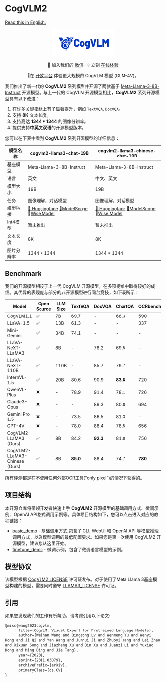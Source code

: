 # CogVLM2

[Read this in English.](./README_en.md)


<div align="center">
<img src=resources/logo.svg width="40%"/>
</div>
<p align="center">
    👋 加入我们的 <a href="resources/WECHAT.md" target="_blank">微信</a> · 💡 立刻 <a href="https://modelscope.cn/studios/ZhipuAI/Cogvlm2-llama3-chinese-chat-Demo/summary" target="_blank">在线体验</a>
</p>
<p align="center">
📍在 <a href="https://open.bigmodel.cn/dev/api#super-humanoid">开放平台</a> 体验更大规模的 CogVLM 模型 (GLM-4V)。
</p>


我们推出了新一代的 **CogVLM2**
系列模型并开源了两款基于 [Meta-Llama-3-8B-Instruct](https://huggingface.co/meta-llama/Meta-Llama-3-8B-Instruct)
开源模型。与上一代的 CogVLM 开源模型相比，**CogVLM2** 系列开源模型具有以下改进：

1. 在许多关键指标上有了显著提升，例如 `TextVQA`, `DocVQA`。
2. 支持 **8K** 文本长度。
3. 支持高达 **1344 * 1344** 的图像分辨率。
4. 提供支持**中英文双语**的开源模型版本。

您可以在下表中看到 **CogVLM2** 系列开源模型的详细信息：

| 模型名称   | cogvlm2-llama3-chat-19B                                                                                                                                                                                                             | cogvlm2-llama3-chinese-chat-19B                                                                                                                                                                                                                            |
|--------|-------------------------------------------------------------------------------------------------------------------------------------------------------------------------------------------------------------------------------------|------------------------------------------------------------------------------------------------------------------------------------------------------------------------------------------------------------------------------------------------------------|
| 基座模型   | Meta-Llama-3-8B-Instruct                                                                                                                                                                                                            | Meta-Llama-3-8B-Instruct                                                                                                                                                                                                                                   |
| 语言     | 英文                                                                                                                                                                                                                                  | 中文、英文                                                                                                                                                                                                                                                      |
| 模型大小   | 19B                                                                                                                                                                                                                                 | 19B                                                                                                                                                                                                                                                        |
| 任务     | 图像理解，对话模型                                                                                                                                                                                                                           | 图像理解，对话模型                                                                                                                                                                                                                                                  |
| 模型链接   | [🤗 Huggingface](https://huggingface.co/THUDM/cogvlm2-llama3-chat-19B)  [🤖ModelScope](https://modelscope.cn/models/ZhipuAI/cogvlm2-llama3-chat-19B/)  💫[Wise Model](https://wisemodel.cn/models/ZhipuAI/cogvlm2-llama3-chat-19B/) | [🤗 Huggingface](https://huggingface.co/THUDM/cogvlm2-llama3-chinese-chat-19B) [🤖ModelScope](https://modelscope.cn/models/ZhipuAI/cogvlm2-llama3-chinese-chat-19B/)  💫[Wise Model](https://wisemodel.cn/models/ZhipuAI/cogvlm2-llama3-chinese-chat-19B/) |
| Int4模型 | 暂未推出                                                                                                                                                                                                                                | 暂未推出                                                                                                                                                                                                                                                       |
| 文本长度   | 8K                                                                                                                                                                                                                                  | 8K                                                                                                                                                                                                                                                         |
| 图片分辨率  | 1344 * 1344                                                                                                                                                                                                                         | 1344 * 1344                                                                                                                                                                                                                                                |

## Benchmark

我们的开源模型相较于上一代 CogVLM 开源模型，在多项榜单中取得较好的成绩。其优异的表现能与部分的非开源模型进行同台竞技，如下表所示：

| Model                          | Open Source | LLM Size | TextVQA  | DocVQA   | ChartQA  | OCRbench | MMMU     | MMVet    | MMBench  |
|--------------------------------|-------------|----------|----------|----------|----------|----------|----------|----------|----------|
| CogVLM1.1                      | ✅           | 7B       | 69.7     | -        | 68.3     | 590      | 37.3     | 52.0     | 65.8     |
| LLaVA-1.5                      | ✅           | 13B      | 61.3     | -        | -        | 337      | 37.0     | 35.4     | 67.7     |
| Mini-Gemini                    | ✅           | 34B      | 74.1     | -        | -        | -        | 48.0     | 59.3     | 80.6     |
| LLaVA-NeXT-LLaMA3              | ✅           | 8B       | -        | 78.2     | 69.5     | -        | 41.7     | -        | 72.1     |
| LLaVA-NeXT-110B                | ✅           | 110B     | -        | 85.7     | 79.7     | -        | 49.1     | -        | 80.5     |
| InternVL-1.5                   | ✅           | 20B      | 80.6     | 90.9     | **83.8** | 720      | 46.8     | 55.4     | **82.3** |
| QwenVL-Plus                    | ❌           | -        | 78.9     | 91.4     | 78.1     | 726      | 51.4     | 55.7     | 67.0     |
| Claude3-Opus                   | ❌           | -        | -        | 89.3     | 80.8     | 694      | **59.4** | 51.7     | 63.3     |
| Gemini Pro 1.5                 | ❌           | -        | 73.5     | 86.5     | 81.3     | -        | 58.5     | -        | -        |
| GPT-4V                         | ❌           | -        | 78.0     | 88.4     | 78.5     | 656      | 56.8     | **67.7** | 75.0     |
| CogVLM2-LLaMA3 (Ours)          | ✅           | 8B       | 84.2     | **92.3** | 81.0     | 756      | 44.3     | 60.4     | 80.5     |
| CogVLM2-LLaMA3-Chinese  (Ours) | ✅           | 8B       | **85.0** | 88.4     | 74.7     | **780**  | 42.8     | 60.5     | 78.9     |

所有评测都是在不使用任何外部OCR工具(“only pixel”)的情况下获得的。

## 项目结构

本开源仓库将带领开发者快速上手 **CogVLM2** 开源模型的基础调用方式、微调示例、OpenAI API格式调用示例等。具体项目结构如下，您可以点击进入对应的教程链接：

+ [basic_demo](basic_demo/README.md) - 基础调用方式,包含了 CLI, WebUI 和 OpenAI API 等模型推理调用方式，以及模型调用的最低配置要求。如果您是第一次使用
  CogVLM2 开源模型，建议您从这里开始。
+ [finetune_demo](finetune_demo/README.md) - 微调示例，包含了微调语言模型的示例。

## 模型协议

该模型根据 [CogVLM2 LICENSE](MODEL_LICENSE) 许可证发布。对于使用了Meta Llama
3基座模型构建的模型，需要同时遵守 [LLAMA3_LICENSE](https://llama.meta.com/llama3/license/) 许可证。

## 引用

如果您发现我们的工作有所帮助，请考虑引用以下论文:

```
@misc{wang2023cogvlm,
      title={CogVLM: Visual Expert for Pretrained Language Models}, 
      author={Weihan Wang and Qingsong Lv and Wenmeng Yu and Wenyi Hong and Ji Qi and Yan Wang and Junhui Ji and Zhuoyi Yang and Lei Zhao and Xixuan Song and Jiazheng Xu and Bin Xu and Juanzi Li and Yuxiao Dong and Ming Ding and Jie Tang},
      year={2023},
      eprint={2311.03079},
      archivePrefix={arXiv},
      primaryClass={cs.CV}
}
```